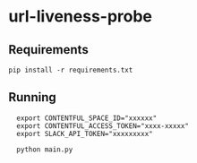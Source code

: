# url-liveness-probe

## Requirements
```
pip install -r requirements.txt
```

## Running
```
  export CONTENTFUL_SPACE_ID="xxxxxx"
  export CONTENTFUL_ACCESS_TOKEN="xxxx-xxxxx"
  export SLACK_API_TOKEN="xxxxxxxxx"

  python main.py
```
